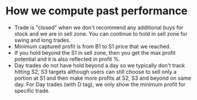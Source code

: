 # How we compute past performance
 - Trade is "closed" when we don't recommend any additional buys for stock and we are in sell zone. You can continue to hold in sell zone for swing and long trades.
 - Minimum captured profit is from B1 to S1 price that we reached.
 - If you hold beyond the S1 in sell zone, then you get the max profit potential and it is also reflected in profit %.
 - Day trades do not have hold beyond a day so we typically don't track hitting S2, S3 targets although users can still choose to sell only a portion at S1 and then make more profits at S2, S3 and beyond on same day. For Day trades (with D tag), we only show the minimum profit for specific trade.
